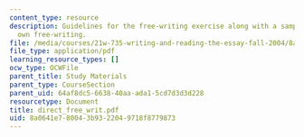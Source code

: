 ```yaml
---
content_type: resource
description: Guidelines for the free-writing exercise along with a sample of the instructor's
  own free-writing.
file: /media/courses/21w-735-writing-and-reading-the-essay-fall-2004/8a0641e780043b9322049718f8779873_direct_free_writ.pdf
file_type: application/pdf
learning_resource_types: []
ocw_type: OCWFile
parent_title: Study Materials
parent_type: CourseSection
parent_uid: 64af8dc5-6638-40aa-ada1-5cd7d3d3d228
resourcetype: Document
title: direct_free_writ.pdf
uid: 8a0641e7-8004-3b93-2204-9718f8779873
---
```


